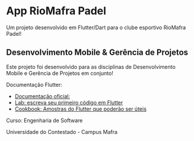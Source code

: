 # App RioMafra Padel

Um projeto desenvolvido em Flutter/Dart para o clube esportivo RioMafra Padel!

## Desenvolvimento Mobile & Gerência de Projetos

Este projeto foi desenvolvido para as disciplinas de Desenvolvimento Mobile e Gerência de Projetos em conjunto!

Documentação Flutter:

- [Documentação oficial:](https://flutter.dev/docs)
- [Lab: escreva seu primeiro código em Flutter](https://flutter.dev/docs/get-started/codelab)
- [Cookbook: Amostras do Flutter que poderão ser úteis](https://flutter.dev/docs/cookbook)

Curso: Engenharia de Software

Universidade do Contestado - Campus Mafra